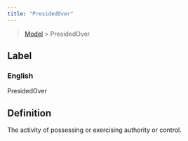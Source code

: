 ```yaml
---
title: "PresidedOver"
---
```


> [Model](../../) > PresidedOver

## Label

### English
PresidedOver


## Definition
The activity of possessing or exercising authority or control. 


    
